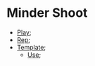 # Minder Shoot

- [Play](https://minder-shoot.netlify.app/);
- [Rep](https://github.com/201flaviosilva/Minder-Shooter);
- [Template](https://github.com/photonstorm/phaser3-project-template);
  - [Use](./Template.md);